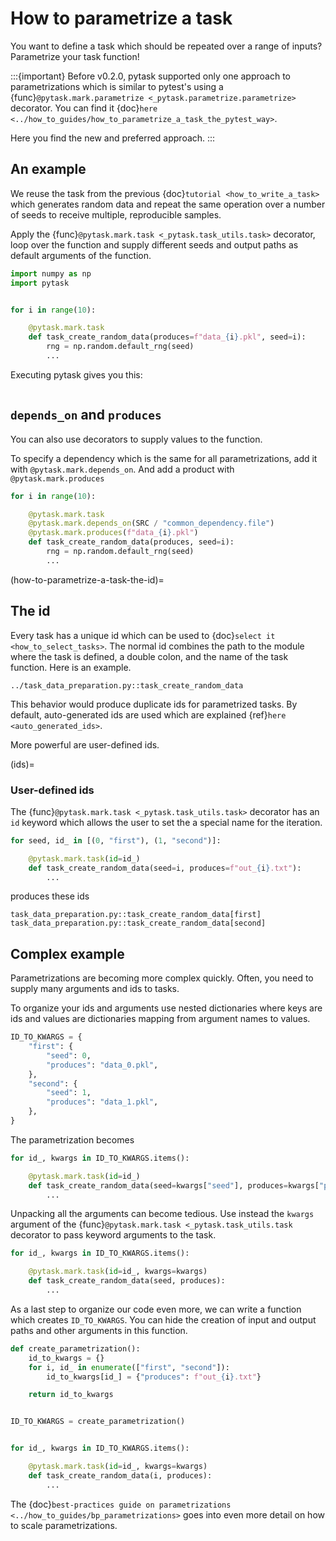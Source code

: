 # How to parametrize a task

You want to define a task which should be repeated over a range of inputs? Parametrize
your task function!

:::{important}
Before v0.2.0, pytask supported only one approach to parametrizations which is
similar to pytest's using a {func}`@pytask.mark.parametrize <_pytask.parametrize.parametrize>` decorator. You can find it {doc}`here <../how_to_guides/how_to_parametrize_a_task_the_pytest_way>`.

Here you find the new and preferred approach.
:::

## An example

We reuse the task from the previous {doc}`tutorial <how_to_write_a_task>` which
generates random data and repeat the same operation over a number of seeds to receive
multiple, reproducible samples.

Apply the {func}`@pytask.mark.task <_pytask.task_utils.task>` decorator, loop over the
function and supply different seeds and output paths as default arguments of the
function.

```python
import numpy as np
import pytask


for i in range(10):

    @pytask.mark.task
    def task_create_random_data(produces=f"data_{i}.pkl", seed=i):
        rng = np.random.default_rng(seed)
        ...
```

Executing pytask gives you this:

```{image} /_static/images/how-to-parametrize-a-task.png
```

## `depends_on` and `produces`

You can also use decorators to supply values to the function.

To specify a dependency which is the same for all parametrizations, add it with
`@pytask.mark.depends_on`. And add a product with `@pytask.mark.produces`

```python
for i in range(10):

    @pytask.mark.task
    @pytask.mark.depends_on(SRC / "common_dependency.file")
    @pytask.mark.produces(f"data_{i}.pkl")
    def task_create_random_data(produces, seed=i):
        rng = np.random.default_rng(seed)
        ...
```

(how-to-parametrize-a-task-the-id)=

## The id

Every task has a unique id which can be used to {doc}`select it <how_to_select_tasks>`.
The normal id combines the path to the module where the task is defined, a double colon,
and the name of the task function. Here is an example.

```
../task_data_preparation.py::task_create_random_data
```

This behavior would produce duplicate ids for parametrized tasks. By default,
auto-generated ids are used which are explained {ref}`here <auto_generated_ids>`.

More powerful are user-defined ids.

(ids)=

### User-defined ids

The {func}`@pytask.mark.task <_pytask.task_utils.task>` decorator has an `id` keyword
which allows the user to set the a special name for the iteration.

```python
for seed, id_ in [(0, "first"), (1, "second")]:

    @pytask.mark.task(id=id_)
    def task_create_random_data(seed=i, produces=f"out_{i}.txt"):
        ...
```

produces these ids

```
task_data_preparation.py::task_create_random_data[first]
task_data_preparation.py::task_create_random_data[second]
```

## Complex example

Parametrizations are becoming more complex quickly. Often, you need to supply many
arguments and ids to tasks.

To organize your ids and arguments use nested dictionaries where keys are ids and values
are dictionaries mapping from argument names to values.

```python
ID_TO_KWARGS = {
    "first": {
        "seed": 0,
        "produces": "data_0.pkl",
    },
    "second": {
        "seed": 1,
        "produces": "data_1.pkl",
    },
}
```

The parametrization becomes

```python
for id_, kwargs in ID_TO_KWARGS.items():

    @pytask.mark.task(id=id_)
    def task_create_random_data(seed=kwargs["seed"], produces=kwargs["produces"]):
        ...
```

Unpacking all the arguments can become tedious. Use instead the `kwargs` argument of
the {func}`@pytask.mark.task <_pytask.task_utils.task` decorator to pass keyword
arguments to the task.

```python
for id_, kwargs in ID_TO_KWARGS.items():

    @pytask.mark.task(id=id_, kwargs=kwargs)
    def task_create_random_data(seed, produces):
        ...
```

As a last step to organize our code even more, we can write a function which creates
`ID_TO_KWARGS`. You can hide the creation of input and output paths and other
arguments in this function.

```python
def create_parametrization():
    id_to_kwargs = {}
    for i, id_ in enumerate(["first", "second"]):
        id_to_kwargs[id_] = {"produces": f"out_{i}.txt"}

    return id_to_kwargs


ID_TO_KWARGS = create_parametrization()


for id_, kwargs in ID_TO_KWARGS.items():

    @pytask.mark.task(id=id_, kwargs=kwargs)
    def task_create_random_data(i, produces):
        ...
```

The {doc}`best-practices guide on parametrizations
<../how_to_guides/bp_parametrizations>` goes into even more detail on how to scale
parametrizations.
